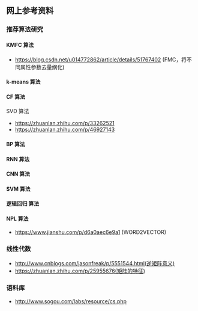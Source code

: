 ## 网上参考资料

### 推荐算法研究
    

#### KMFC 算法

- https://blog.csdn.net/u014772862/article/details/51767402 (FMC，将不同属性参数去量纲化)


#### k-means 算法

#### CF 算法
SVD 算法
- https://zhuanlan.zhihu.com/p/33262521
- https://zhuanlan.zhihu.com/p/46927143

#### BP 算法

#### RNN 算法

#### CNN 算法

#### SVM 算法

#### 逻辑回归 算法

#### NPL 算法

- https://www.jianshu.com/p/d6a0aec6e9a1 (WORD2VECTOR)

### 线性代数

- http://www.cnblogs.com/jasonfreak/p/5551544.html(逆矩阵意义)
- https://zhuanlan.zhihu.com/p/25955676(矩阵的特征)


### 语料库
- http://www.sogou.com/labs/resource/cs.php